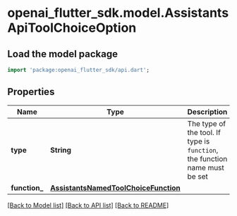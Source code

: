 # openai_flutter_sdk.model.AssistantsApiToolChoiceOption

## Load the model package
```dart
import 'package:openai_flutter_sdk/api.dart';
```

## Properties
Name | Type | Description | Notes
------------ | ------------- | ------------- | -------------
**type** | **String** | The type of the tool. If type is `function`, the function name must be set | 
**function_** | [**AssistantsNamedToolChoiceFunction**](AssistantsNamedToolChoiceFunction.md) |  | [optional] 

[[Back to Model list]](../README.md#documentation-for-models) [[Back to API list]](../README.md#documentation-for-api-endpoints) [[Back to README]](../README.md)


